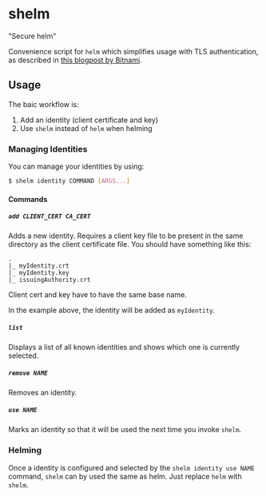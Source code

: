 # shelm

"Secure helm"

Convenience script for `helm` which simplifies usage with TLS 
authentication, as described in [this blogpost by Bitnami](https://engineering.bitnami.com/articles/helm-security.html).

## Usage

The baic workflow is:

1. Add an identity (client certificate and key)
2. Use `shelm` instead of `helm` when helming

### Managing Identities

You can manage your identities by using:

```bash
$ shelm identity COMMAND [ARGS...]
```

#### Commands

##### `add CLIENT_CERT CA_CERT`

Adds a new identity. Requires a client key file to be present in the same directory
as the client certificate file. You should have something like this:

```
.
|_ myIdentity.crt
|_ myIdentity.key
|_ issuingAuthority.crt
```

Client cert and key have to have the same base name.

In the example above, the identity will be added as `myIdentity`.

##### `list`

Displays a list of all known identities and shows which one is currently selected.

##### `remove NAME`

Removes an identity.

##### `use NAME`

Marks an identity so that it will be used the next time you invoke `shelm`.

### Helming

Once a identity is configured and selected by the `shelm identity use NAME` command,
`shelm` can by used the same as helm. Just replace `helm` with `shelm`.
